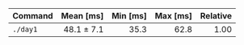 | Command | Mean [ms] | Min [ms] | Max [ms] | Relative |
|:---|---:|---:|---:|---:|
| `./day1` | 48.1 ± 7.1 | 35.3 | 62.8 | 1.00 |
